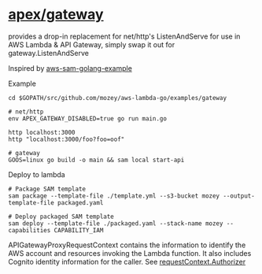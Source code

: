 # [apex/gateway](https://github.com/apex/gateway)

provides a drop-in replacement for net/http's ListenAndServe 
for use in AWS Lambda & API Gateway, 
simply swap it out for gateway.ListenAndServe

Inspired by 
[aws-sam-golang-example](https://github.com/cpliakas/aws-sam-golang-example)

Example

    cd $GOPATH/src/github.com/mozey/aws-lambda-go/examples/gateway
    
    # net/http
    env APEX_GATEWAY_DISABLED=true go run main.go
    
    http localhost:3000
    http "localhost:3000/foo?foo=oof"
    
    # gateway
    GOOS=linux go build -o main && sam local start-api

Deploy to lambda

    # Package SAM template
    sam package --template-file ./template.yml --s3-bucket mozey --output-template-file packaged.yaml
    
    # Deploy packaged SAM template
    sam deploy --template-file ./packaged.yaml --stack-name mozey --capabilities CAPABILITY_IAM

APIGatewayProxyRequestContext contains the information to identify the 
AWS account and resources invoking the Lambda function. 
It also includes Cognito identity information for the caller. 
See [requestContext.Authorizer](https://github.com/apex/gateway/blame/cdfe71df1421609687c01dda11f13ef068784e5b/Readme.md#L31)
